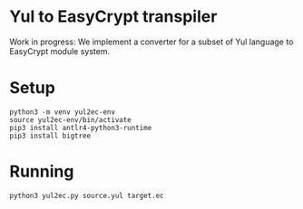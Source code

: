 # Yul to EasyCrypt transpiler

Work in progress: We implement a converter for a subset of Yul language to EasyCrypt module system.

# Setup

```
python3 -m venv yul2ec-env
source yul2ec-env/bin/activate
pip3 install antlr4-python3-runtime
pip3 install bigtree
```

# Running

`python3 yul2ec.py source.yul target.ec`
